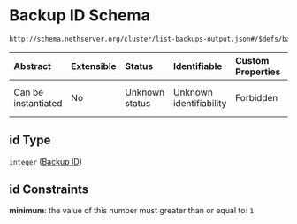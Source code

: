 # Backup ID Schema

```txt
http://schema.nethserver.org/cluster/list-backups-output.json#/$defs/backup-item/properties/id
```



| Abstract            | Extensible | Status         | Identifiable            | Custom Properties | Additional Properties | Access Restrictions | Defined In                                                                            |
| :------------------ | :--------- | :------------- | :---------------------- | :---------------- | :-------------------- | :------------------ | :------------------------------------------------------------------------------------ |
| Can be instantiated | No         | Unknown status | Unknown identifiability | Forbidden         | Allowed               | none                | [list-backups-output.json\*](cluster/list-backups-output.json "open original schema") |

## id Type

`integer` ([Backup ID](list-backups-output-defs-backup-object-properties-backup-id.md))

## id Constraints

**minimum**: the value of this number must greater than or equal to: `1`

